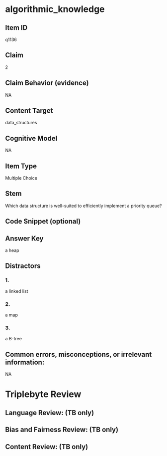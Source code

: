 # algorithmic_knowledge

## Item ID
q1136

## Claim
2

## Claim Behavior (evidence)
NA

## Content Target
data_structures

## Cognitive Model
NA

## Item Type
Multiple Choice

## Stem
Which data structure is well-suited to efficiently implement a priority queue?

## Code Snippet (optional)


## Answer Key
a heap

## Distractors

### 1.
a linked list

### 2.
a map

### 3.
a B-tree

## Common errors, misconceptions, or irrelevant information:
NA

# Triplebyte Review


## Language Review: (TB only)


## Bias and Fairness Review: (TB only)


## Content Review: (TB only)

